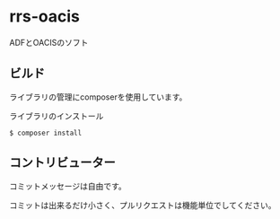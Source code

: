 # rrs-oacis

ADFとOACISのソフト

## ビルド
ライブラリの管理にcomposerを使用しています。


ライブラリのインストール
```
$ composer install
```

## コントリビューター
コミットメッセージは自由です。


コミットは出来るだけ小さく、プルリクエストは機能単位でしてください。
